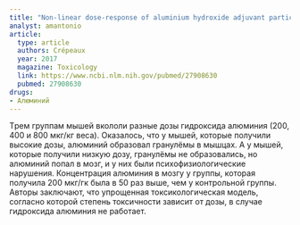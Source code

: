 ```yaml
---
title: "Non-linear dose-response of aluminium hydroxide adjuvant particles: Selective low dose neurotoxicity"
analyst: amantonio
article:
  type: article
  authors: Crépeaux
  year: 2017
  magazine: Toxicology
  link: https://www.ncbi.nlm.nih.gov/pubmed/27908630
  pubmed: 27908630
drugs:
- Алюминий
---
```


Tрем группам мышей вкололи разные дозы гидроксида алюминия (200, 400 и 800 мкг/кг веса). Оказалось, что у мышей, которые получили высокие дозы, алюминий образовал гранулёмы в мышцах. А у мышей, которые получили низкую дозу, гранулёмы не образовались, но алюминий попал в мозг, и у них были психофизиологические нарушения. Концентрация алюминия в мозгу у группы, которая получила 200 мкг/гк была в 50 раз выше, чем у контрольной группы.
Авторы заключают, что упрощенная токсикологическая модель, согласно которой степень токсичности зависит от дозы, в случае гидроксида алюминия не работает.
